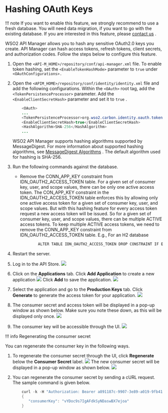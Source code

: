 # Hashing OAuth Keys

!!! note
If you want to enable this feature, we strongly recommend to use a fresh database. You will need data migration, if you want to go with the existing database. If you are interested in this feature, please [contact us](https://wso2.com/contact/) .


WSO2 API Manager allows you to hash any sensitive OAuth2.0 keys you create. API Manager can hash access tokens, refresh tokens, client secrets, and authorization codes. Follow the steps below to configure this feature.

1.  Open the `<API-M_HOME>/repository/conf/api-manager.xml` file. To enable token hashing, set the `<EnableTokenHashMode>` parameter to `true` under `<OAuthConfigurations>.         `
2.  Open the `<APIM_HOME>/repository/conf/identity/identity.xml` file and add the following configurations. Within the `<OAuth>` root tag, add the `<TokenPersistenceProcessor>` parameter. Add the `<EnableClientSecretHash>` parameter and set it to `true` .

    ``` java
        <OAuth>
        ...
        <TokenPersistenceProcessor>org.wso2.carbon.identity.oauth.tokenprocessor.HashingPersistenceProcessor</TokenPersistenceProcessor>
        <EnableClientSecretHash>true</EnableClientSecretHash>
        <HashAlgorithm>SHA-256</HashAlgorithm>
        ...
    ```

    WSO2 API Manager supports hashing algorithms supported by MessageDigest. For more information about supported hashing algorithms, see [MessageDigest Algorithms](https://www.google.com/url?q=https://docs.oracle.com/javase/7/docs/technotes/guides/security/StandardNames.html%23MessageDigest&sa=D&ust=1527836916055000) . The default algorithm used for hashing is SHA-256.

3.  Run the following commands against the database.
    -   Remove the CONN\_APP\_KEY constraint from IDN\_OAUTH2\_ACCESS\_TOKEN table.
        For a given set of consumer key, user, and scope values, there can be only one active access token. The CON\_APP\_KEY constraint in the IDN\_OAUTH2\_ACCESS\_TOKEN table enforces this by allowing only one active access token for a given set of consumer key, user, and scope values.
        But with this hashing feature for every access token request a new access token will be issued. So for a given set of consumer key, user, and scope values, there can be multiple ACTIVE access tokens. To keep multiple ACTIVE access tokens, we need to remove the CONN\_APP\_KEY constraint from IDN\_OAUTH2\_ACCESS\_TOKEN table.
        E.g., For an H2 database

        ``` java
                ALTER TABLE IDN_OAUTH2_ACCESS_TOKEN DROP CONSTRAINT IF EXISTS CON_APP_KEY
        ```

4.  Restart the server.
5.  Log in to the API Store.
    ![]({{base_path}}/assets/attachments/103334938/103334937.png)
6.  Click on the **Applications** tab. Click **Add Application** to create a new application
    ![]({{base_path}}/assets/attachments/103334938/103334936.png)
    Click **Add** to save the application.
    ![]({{base_path}}/assets/attachments/103334938/103334935.png)
7.  Select the application and go to the **Production Keys** tab. Click **Generate** to generate the access token for your application.
    ![]({{base_path}}/assets/attachments/103334938/103334934.png)
8.  The consumer secret and access token will be displayed in a pop-up window as shown below. Make sure you note these down, as this will be displayed only once.
    ![]({{base_path}}/assets/attachments/103334938/103334933.png)
9.  The consumer key will be accessible through the UI.
    ![]({{base_path}}/assets/attachments/103334938/103334932.png)

!!! info
Regenerating the consumer secret

You can regenerate the consumer key in the following ways.

1.  To regenerate the consumer secret through the UI, click **Regenerate** below the **Consumer Secret** label.
    ![]({{base_path}}/assets/attachments/103334938/103334931.png)
    The new consumer secret will be displayed in a pop-up window as shown below. ![]({{base_path}}/assets/attachments/103334938/103334930.png)
2.  You can regenerate the consumer secret by sending a cURL request. The sample command is given below.

    ``` java
        curl -k -H "Authorization: Bearer a891187c-9907-3e89-a019-9fb41cd4e275" -H "Content-Type: application/json" -X POST -d @data.json "https://localhost:9443/api/am/store/v0.12/applications/regenerate-consumersecret"
        {
           "consumerKey": "vYDoc9s7IgAFdkSyNDaswBX7ejoa"
        }
    ```


